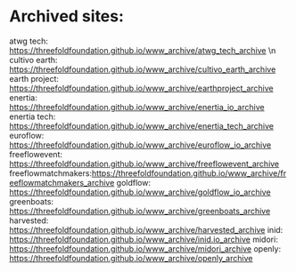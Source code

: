 # Archived sites:

atwg tech: https://threefoldfoundation.github.io/www_archive/atwg_tech_archive \n
cultivo earth: https://threefoldfoundation.github.io/www_archive/cultivo_earth_archive
earth project: https://threefoldfoundation.github.io/www_archive/earthproject_archive
enertia: https://threefoldfoundation.github.io/www_archive/enertia_io_archive
enertia tech: https://threefoldfoundation.github.io/www_archive/enertia_tech_archive
euroflow: https://threefoldfoundation.github.io/www_archive/euroflow_io_archive
freeflowevent: https://threefoldfoundation.github.io/www_archive/freeflowevent_archive
freeflowmatchmakers:https://threefoldfoundation.github.io/www_archive/freeflowmatchmakers_archive
goldflow: https://threefoldfoundation.github.io/www_archive/goldflow_io_archive
greenboats: https://threefoldfoundation.github.io/www_archive/greenboats_archive
harvested: https://threefoldfoundation.github.io/www_archive/harvested_archive
inid: https://threefoldfoundation.github.io/www_archive/inid.io_archive
midori: https://threefoldfoundation.github.io/www_archive/midori_archive
openly: https://threefoldfoundation.github.io/www_archive/openly_archive



